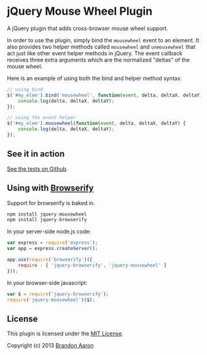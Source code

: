 # jQuery Mouse Wheel Plugin

A jQuery plugin that adds cross-browser mouse wheel support.

In order to use the plugin, simply bind the `mousewheel` event to an element.
It also provides two helper methods called `mousewheel` and `unmousewheel`
that act just like other event helper methods in jQuery. The event callback
receives three extra arguments which are the normalized "deltas" of the mouse wheel.

Here is an example of using both the bind and helper method syntax.

```js
// using bind
$('#my_elem').bind('mousewheel', function(event, delta, deltaX, deltaY) {
    console.log(delta, deltaX, deltaY);
});

// using the event helper
$('#my_elem').mousewheel(function(event, delta, deltaX, deltaY) {
    console.log(delta, deltaX, deltaY);
});
```

## See it in action
[See the tests on Github](http://brandonaaron.github.com/jquery-mousewheel/test).

## Using with [Browserify](http://browserify.org)

Support for browserify is baked in.

```js
npm install jquery-mousewheel
npm install jquery-browserify
```

In your server-side node.js code:

```js
var express = require('express');
var app = express.createServer();

app.use(require('browserify')({
    require : [ 'jquery-browserify', 'jquery-mousewheel' ]
}));
```

In your browser-side javascript:

```js
var $ = require('jquery-browserify');
require('jquery-mousewheel')($);
```

## License

This plugin is licensed under the [MIT License](LICENSE.txt).

Copyright (c) 2013 [Brandon Aaron](http://brandonaaron.net)
